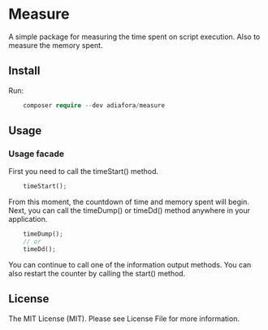 Measure
=====================

A simple package for measuring the time spent on script execution. Also to measure the memory spent.

Install
-----------------------------------

Run:
```php
    composer require --dev adiafora/measure
```

Usage
-----------------------------------

### Usage facade

First you need to call the timeStart() method.

```php
    timeStart();
```

From this moment, the countdown of time and memory spent will begin.
Next, you can call the timeDump() or timeDd() method anywhere in your application.

```php
    timeDump();
    // or
    timeDd();
```
You can continue to call one of the information output methods. You can also restart the counter by calling the start() method.

License
-----------------------------------

The MIT License (MIT). Please see License File for more information.